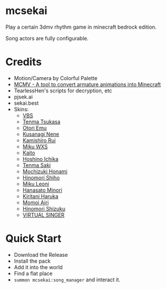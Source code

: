 # mcsekai
Play a certain 3dmv rhythm game in minecraft bedrock edition.

Song actors are fully configurable.

# Credits
- Motion/Camera by Colorful Palette
- [MCMV - A tool to convert armature animations into Minecraft](https://github.com/hanmindev/MCMV)
- TearlessHen's scripts for decryption, etc
- pjsek.ai
- sekai.best
- Skins:
  - [VBS](https://www.planetminecraft.com/member/rroselia)
  - [Tenma Tsukasa](https://www.planetminecraft.com/member/rroselia)
  - [Otori Emu](https://www.planetminecraft.com/member/kewpie/)
  - [Kusanagi Nene](https://www.planetminecraft.com/member/shu/)
  - [Kamishiro Rui](https://www.planetminecraft.com/member/shu/)
  - [Miku WXS](https://www.planetminecraft.com/member/fgjkgdjlknmk/)
  - [Kaito](https://www.planetminecraft.com/member/hazu_kashi/)
  - [Hoshino Ichika](https://www.planetminecraft.com/member/rroselia)
  - [Tenma Saki](https://www.planetminecraft.com/member/rroselia)
  - [Mochizuki Honami](https://www.planetminecraft.com/member/rroselia)
  - [Hinomori Shiho](https://www.planetminecraft.com/member/rroselia)
  - [Miku Leoni](https://www.planetminecraft.com/member/rroselia)
  - [Hanasato Minori](https://www.minecraftskins.com/skin/21995398/minori-hanasato/)
  - [Kiritani Haruka](https://www.minecraftskins.com/skin/18286817/project-sekai--kiritani-haruka/)
  - [Momoi Airi](https://www.minecraftskins.com/skin/22367362/airi-momoi-pjsk/)
  - [Hinomori Shizuku](https://www.minecraftskins.com/skin/21703878/shizuku-hinomori/)
  - [VIRTUAL SINGER](https://www.planetminecraft.com/member/alchemyandmagic/)

# Quick Start
- Download the Release
- Install the pack
- Add it into the world
- Find a flat place
- `summon mcsekai:song_manager` and interact it.